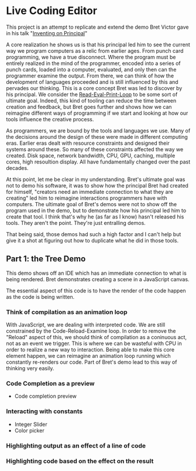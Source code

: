 # Live Coding Editor
This project is an attempt to replicate and extend the demo Bret Victor gave in his
talk "[Inventing on Principal](https://www.youtube.com/watch?v=PUv66718DII)"

A core realization he shows us is that his principal led him to see the current way
we program computers as a relic from earlier ages. From punch card programming, we have
a true disconnect. Where the program must be entirely realized in the mind of the
programmer, encoded into a series of punch cards, loaded into a computer, evaluated, and
only then can the programmer examine the output. From there, we can think of how the
development of languages proceeded and is still influenced by this and pervades our
thinking.  This is a core concept Bret was led to discover by his principal. We consider
the [Read-Eval-Print-Loop](https://en.wikipedia.org/wiki/Read%E2%80%93eval%E2%80%93print_loop) to be some sort of ultimate goal.
Indeed, this kind of tooling can reduce the time between creation and feedback, but Bret
goes further and shows how we can reimagine different ways of programming if we start
and looking at how our tools influence the creative process.

As programmers, we are bound by the tools and languages we use. Many of the
decisions around the design of these were made in different computing eras. Earlier eras
dealt with resource constraints and designed their systems around these. So many of these
constraints affected the way we created. Disk space, network bandwidth, CPU, GPU, caching,
multiple cores, high resoultion display. All have fundamentally changed over the past
decades.

At this point, let me be clear in my understanding. Bret's ultimate goal was not to demo
his software, it was to show how the principal Bret had created for himself, "creators
need an immediate connection to what they are creating" led him to reimagine
interactions programmers have with computers. The ultimate goal of Bret's demos were
not to show off the program used in the demo, but to demonstrate how his principal led
him to create that tool. I think that's why he (as far as I know) hasn't released his
tools. They aren't the point.  They're just entralling demos.

That being said, those demos had such a high <gasp> factor and I can't help but give it
a shot at figuring out how to duplicate what he did in those tools.

## Part 1: the Tree Demo

This demo shows off an IDE which has an immediate connection to what is being rendered.
Bret demonstrates creating a scene in a JavaScript canvas.

The essential aspect of this code is to have the render of the code happen as the code
is being written.

### Think of compilation as an animation loop

With JavaScript, we are dealing with interpreted code.  We are still constrained by the
Code-Reload-Examine loop.  In order to remove the "Reload" aspect of this, we should think
of compilation as a coninuous act, not as an event we trigger. This is where we can be
wasteful with CPU in order to realize a new way to interaction. Being able to make this
core element happen, we can reimagine an animation loop running which constantly re-renders
our code. Part of Bret's demo lead to this way of thinking very easily.

### Code Completion as a preview
* Code completion preview

### Interacting with constants
* Integer Slider
* Color picker

### Highlighting output as an effect of a line of code

### Highlighting code based on the effect on the result
